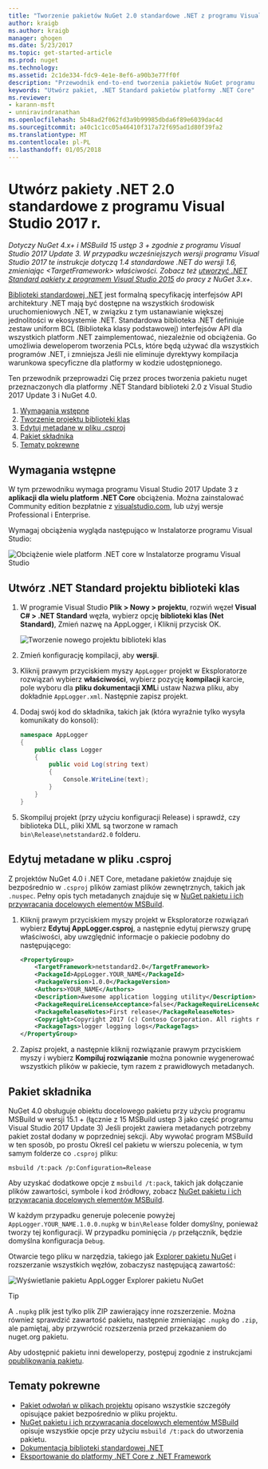```yaml
---
title: "Tworzenie pakietów NuGet 2.0 standardowe .NET z programu Visual Studio 2017 | Dokumentacja firmy Microsoft"
author: kraigb
ms.author: kraigb
manager: ghogen
ms.date: 5/23/2017
ms.topic: get-started-article
ms.prod: nuget
ms.technology: 
ms.assetid: 2c1de334-fdc9-4e1e-8ef6-a90b3e77ff0f
description: "Przewodnik end-to-end tworzenia pakietów NuGet programu .NET Standard 2.0 przy użyciu narzędzia NuGet 4.x i Visual Studio 2017 r."
keywords: "Utwórz pakiet, .NET Standard pakietów platformy .NET Core"
ms.reviewer:
- karann-msft
- unniravindranathan
ms.openlocfilehash: 5b48ad2f062fd3a9b99985dbda6f89e6039dac4d
ms.sourcegitcommit: a40c1c1cc05a46410f317a72f695ad1d80f39fa2
ms.translationtype: MT
ms.contentlocale: pl-PL
ms.lasthandoff: 01/05/2018
---
```

# <a name="create-net-standard-20-packages-with-visual-studio-2017"></a>Utwórz pakiety .NET 2.0 standardowe z programu Visual Studio 2017 r.

*Dotyczy NuGet 4.x+ i MSBuild 15 ustęp 3 + zgodnie z programu Visual Studio 2017 Update 3. W przypadku wcześniejszych wersji programu Visual Studio 2017 te instrukcje dotyczą 1.4 standardowe .NET do wersji 1.6, zmieniając \<TargetFramework\> właściwości. Zobacz też [utworzyć .NET Standard pakiety z programem Visual Studio 2015](../guides/create-net-standard-packages-vs2015.md) do pracy z NuGet 3.x+.*

[Biblioteki standardowej .NET](/dotnet/articles/standard/library) jest formalną specyfikację interfejsów API architektury .NET mają być dostępne na wszystkich środowisk uruchomieniowych .NET, w związku z tym ustanawianie większej jednolitości w ekosystemie .NET. Standardowa biblioteka .NET definiuje zestaw uniform BCL (Biblioteka klasy podstawowej) interfejsów API dla wszystkich platform .NET zaimplementować, niezależnie od obciążenia. Go umożliwia deweloperom tworzenia PCLs, które będą używać dla wszystkich programów .NET, i zmniejsza Jeśli nie eliminuje dyrektywy kompilacja warunkowa specyficzne dla platformy w kodzie udostępnionego.

Ten przewodnik przeprowadzi Cię przez proces tworzenia pakietu nuget przeznaczonych dla platformy .NET Standard biblioteki 2.0 z Visual Studio 2017 Update 3 i NuGet 4.0.

1. [Wymagania wstępne](#pre-requisites)
1. [Tworzenie projektu biblioteki klas](#create-the-netstandard-class-library-project)
1. [Edytuj metadane w pliku .csproj](#edit-metadata-in-the-csproj-file)
1. [Pakiet składnika](#package-the-component)
1. [Tematy pokrewne](#related-topics)

## <a name="pre-requisites"></a>Wymagania wstępne

W tym przewodniku wymaga programu Visual Studio 2017 Update 3 z **aplikacji dla wielu platform .NET Core** obciążenia. Można zainstalować Community edition bezpłatnie z [visualstudio.com](https://www.visualstudio.com/), lub użyj wersje Professional i Enterprise.

Wymagaj obciążenia wygląda następująco w Instalatorze programu Visual Studio:

![Obciążenie wiele platform .NET core w Instalatorze programu Visual Studio](media/NuGet4-01-Workload.png)

## <a name="create-the-net-standard-class-library-project"></a>Utwórz .NET Standard projektu biblioteki klas

1. W programie Visual Studio **Plik > Nowy > projektu**, rozwiń węzeł **Visual C# > .NET Standard** węzła, wybierz opcję **biblioteki klas (Net Standard)**, Zmień nazwę na AppLogger, i Kliknij przycisk OK.

    ![Tworzenie nowego projektu biblioteki klas](media/NuGet4-02-NewProject.png)

1. Zmień konfigurację kompilacji, aby **wersji**.
1. Kliknij prawym przyciskiem myszy `AppLogger` projekt w Eksploratorze rozwiązań wybierz **właściwości**, wybierz pozycję **kompilacji** karcie, pole wyboru dla **pliku dokumentacji XML**i ustaw Nazwa pliku, aby dokładnie `AppLogger.xml`. Następnie zapisz projekt.

1. Dodaj swój kod do składnika, takich jak (która wyraźnie tylko wysyła komunikaty do konsoli):

    ```cs
    namespace AppLogger
    {
        public class Logger
        {
            public void Log(string text)
            {
                Console.WriteLine(text);
            }
        }
    }
    ```

1. Skompiluj projekt (przy użyciu konfiguracji Release) i sprawdź, czy biblioteka DLL, pliki XML są tworzone w ramach `bin\Release\netstandard2.0` folderu.

## <a name="edit-metadata-in-the-csproj-file"></a>Edytuj metadane w pliku .csproj

Z projektów NuGet 4.0 i .NET Core, metadane pakietów znajduje się bezpośrednio w `.csproj` plików zamiast plików zewnętrznych, takich jak `.nuspec`. Pełny opis tych metadanych znajduje się w [NuGet pakietu i ich przywracania docelowych elementów MSBuild](../schema/msbuild-targets.md#pack-target).

1. Kliknij prawym przyciskiem myszy projekt w Eksploratorze rozwiązań wybierz **Edytuj AppLogger.csproj**, a następnie edytuj pierwszy grupę właściwości, aby uwzględnić informacje o pakiecie podobny do następującego:

    ```xml
    <PropertyGroup>
        <TargetFramework>netstandard2.0</TargetFramework>
        <PackageId>AppLogger.YOUR_NAME</PackageId>
        <PackageVersion>1.0.0</PackageVersion>
        <Authors>YOUR_NAME</Authors>
        <Description>Awesome application logging utility</Description>
        <PackageRequireLicenseAcceptance>false</PackageRequireLicenseAcceptance>
        <PackageReleaseNotes>First release</PackageReleaseNotes>
        <Copyright>Copyright 2017 (c) Contoso Corporation. All rights reserved.</Copyright>
        <PackageTags>logger logging logs</PackageTags>
    </PropertyGroup>
    ```

1. Zapisz projekt, a następnie kliknij rozwiązanie prawym przyciskiem myszy i wybierz **Kompiluj rozwiązanie** można ponownie wygenerować wszystkich plików w pakiecie, tym razem z prawidłowych metadanych.


## <a name="package-the-component"></a>Pakiet składnika

NuGet 4.0 obsługuje obiektu docelowego pakietu przy użyciu programu MSBuild w wersji 15.1 + (łącznie z 15 MSBuild ustęp 3 jako część programu Visual Studio 2017 Update 3) Jeśli projekt zawiera metadanych potrzebny pakiet został dodany w poprzedniej sekcji. Aby wywołać program MSBuild w ten sposób, po prostu Określ cel pakietu w wierszu polecenia, w tym samym folderze co `.csproj` pliku:

    msbuild /t:pack /p:Configuration=Release

Aby uzyskać dodatkowe opcje z `msbuild /t:pack`, takich jak dołączanie plików zawartości, symbole i kod źródłowy, zobacz [NuGet pakietu i ich przywracania docelowych elementów MSBuild](../schema/msbuild-targets.md#pack-target).

W każdym przypadku generuje polecenie powyżej `AppLogger.YOUR_NAME.1.0.0.nupkg` w `bin\Release` folder domyślny, ponieważ tworzy tej konfiguracji. W przypadku pominięcia `/p` przełącznik, będzie domyślna konfiguracja `Debug`. 

Otwarcie tego pliku w narzędzia, takiego jak [Explorer pakietu NuGet](https://github.com/NuGetPackageExplorer/NuGetPackageExplorer) i rozszerzanie wszystkich węzłów, zobaczysz następującą zawartość:

![Wyświetlanie pakietu AppLogger Explorer pakietu NuGet](media/NuGet4-03-PackageExplorer.png)

> [!Tip]
> A `.nupkg` plik jest tylko plik ZIP zawierający inne rozszerzenie. Można również sprawdzić zawartość pakietu, następnie zmieniając `.nupkg` do `.zip`, ale pamiętaj, aby przywrócić rozszerzenia przed przekazaniem do nuget.org pakietu.

Aby udostępnić pakietu inni deweloperzy, postępuj zgodnie z instrukcjami [opublikowania pakietu](../create-packages/publish-a-package.md).

## <a name="related-topics"></a>Tematy pokrewne

- [Pakiet odwołań w plikach projektu](../consume-packages/package-references-in-project-files.md) opisano wszystkie szczegóły opisujące pakiet bezpośrednio w pliku projektu.
- [NuGet pakietu i ich przywracania docelowych elementów MSBuild](../schema/msbuild-targets.md) opisuje wszystkie opcje przy użyciu `msbuild /t:pack` do utworzenia pakietu.
- [Dokumentacja biblioteki standardowej .NET](/dotnet/articles/standard/library)
- [Eksportowanie do platformy .NET Core z .NET Framework](/dotnet/articles/core/porting/index)
